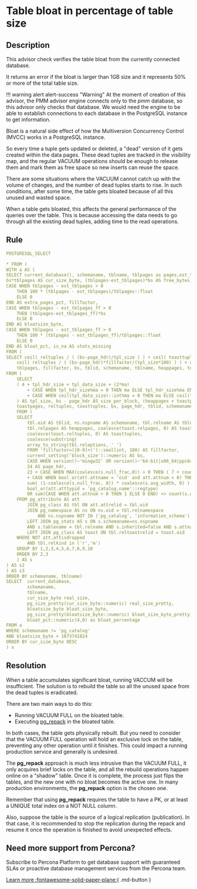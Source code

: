 # Table bloat in percentage of table size

## Description
This advisor check verifies the table bloat from the currently connected database. 

It returns an error if the bloat is larger than 1GB size and it represents 50% or more of the total table size.

!!! warning alert alert-success "Warning"
    At the moment of creation of this advisor, the PMM advisor engine connects only to the *pmm* database, so this advisor only checks that database. We would need the engine to be able to establish connections to each database in the PostgreSQL instance to get information.

Bloat is a natural side effect of how the Multiversion Concurrency Control (MVCC) works in a PostgreSQL instance. 

So every time a tuple gets updated or deleted, a "dead" version of it gets created within the data pages. These dead tuples are tracked in the visibility map, and the regular VACUUM operations should be enough to release them and mark them as free space so new inserts can reuse the space. 

There are some situations where the VACUUM cannot catch up with the volume of changes, and the number of dead tuples starts to rise. In such conditions, after some time, the table gets bloated because of all this unused and wasted space. 

When a table gets bloated, this affects the general performance of the queries over the table. This is because accessing the data needs to go through all the existing dead tuples, adding time to the read operations. 

## Rule

```yaml 
POSTGRESQL_SELECT

* FROM (
WITH a AS (
SELECT current_database(), schemaname, tblname, tblpages as pages,est_tblpages as est_pages ,est_tblpages_ff as est_pages_ff,
bs*tblpages AS cur_size_byte, (tblpages-est_tblpages)*bs AS free_bytes,
CASE WHEN tblpages - est_tblpages > 0
    THEN 100 * (tblpages - est_tblpages)/tblpages::float
    ELSE 0
END AS extra_pages_pct, fillfactor,
CASE WHEN tblpages - est_tblpages_ff > 0
    THEN (tblpages-est_tblpages_ff)*bs
    ELSE 0
END AS bloatsize_byte,
CASE WHEN tblpages - est_tblpages_ff > 0
    THEN 100 * (tblpages - est_tblpages_ff)/tblpages::float
    ELSE 0
END AS bloat_pct, is_na AS stats_missing
FROM (
SELECT ceil( reltuples / ( (bs-page_hdr)/tpl_size ) ) + ceil( toasttuples / 4 ) AS est_tblpages,
    ceil( reltuples / ( (bs-page_hdr)*fillfactor/(tpl_size*100) ) ) + ceil( toasttuples / 4 ) AS est_tblpages_ff,
    tblpages, fillfactor, bs, tblid, schemaname, tblname, heappages, toastpages, is_na
FROM (
    SELECT
    ( 4 + tpl_hdr_size + tpl_data_size + (2*ma)
        - CASE WHEN tpl_hdr_size%ma = 0 THEN ma ELSE tpl_hdr_size%ma END
        - CASE WHEN ceil(tpl_data_size)::int%ma = 0 THEN ma ELSE ceil(tpl_data_size)::int%ma END
    ) AS tpl_size, bs - page_hdr AS size_per_block, (heappages + toastpages) AS tblpages, heappages,
    toastpages, reltuples, toasttuples, bs, page_hdr, tblid, schemaname, tblname, fillfactor, is_na
    FROM (
    SELECT
        tbl.oid AS tblid, ns.nspname AS schemaname, tbl.relname AS tblname, tbl.reltuples,
        tbl.relpages AS heappages, coalesce(toast.relpages, 0) AS toastpages,
        coalesce(toast.reltuples, 0) AS toasttuples,
        coalesce(substring(
        array_to_string(tbl.reloptions, ' ')
        FROM 'fillfactor=([0-9]+)')::smallint, 100) AS fillfactor,
        current_setting('block_size')::numeric AS bs,
        CASE WHEN version()~'mingw32' OR version()~'64-bit|x86_64|ppc64|ia64|amd64' THEN 8 ELSE 4 END AS ma,
        24 AS page_hdr,
        23 + CASE WHEN MAX(coalesce(s.null_frac,0)) > 0 THEN ( 7 + count(s.attname) ) / 8 ELSE 0::int END
        + CASE WHEN bool_or(att.attname = 'oid' and att.attnum < 0) THEN 4 ELSE 0 END AS tpl_hdr_size,
        sum( (1-coalesce(s.null_frac, 0)) * coalesce(s.avg_width, 0) ) AS tpl_data_size,
        bool_or(att.atttypid = 'pg_catalog.name'::regtype)
        OR sum(CASE WHEN att.attnum > 0 THEN 1 ELSE 0 END) <> count(s.attname) AS is_na
    FROM pg_attribute AS att
        JOIN pg_class AS tbl ON att.attrelid = tbl.oid
        JOIN pg_namespace AS ns ON ns.oid = tbl.relnamespace
            AND ns.nspname NOT IN ('pg_catalog', 'information_schema')
        LEFT JOIN pg_stats AS s ON s.schemaname=ns.nspname
        AND s.tablename = tbl.relname AND s.inherited=false AND s.attname=att.attname
        LEFT JOIN pg_class AS toast ON tbl.reltoastrelid = toast.oid
    WHERE NOT att.attisdropped
        AND tbl.relkind in ('r','m')
    GROUP BY 1,2,3,4,5,6,7,8,9,10
    ORDER BY 2,3
    ) AS s
) AS s2
) AS s3
ORDER BY schemaname, tblname)
SELECT  current_database,
        schemaname,
        tblname,
        cur_size_byte real_size,
        pg_size_pretty(cur_size_byte::numeric) real_size_pretty, 
        bloatsize_byte bloat_size_byte,
        pg_size_pretty(bloatsize_byte::numeric) bloat_size_byte_pretty,
        bloat_pct::numeric(4,0) as bloat_percentage
FROM a
WHERE schemaname != 'pg_catalog'
AND bloatsize_byte > 1073741824
ORDER BY cur_size_byte DESC
) x
```

## Resolution
When a table accumulates significant bloat, running VACCUM will be insufficient. The solution is to rebuild the table so all the unused space from the dead tuples is eradicated. 

There are two main ways to do this:

- Running VACUUM FULL on the bloated table.
- Executing [pg_repack](https://reorg.github.io/pg_repack/) in the bloated table.

In both cases, the table gets physically rebuilt. But you need to consider that the VACUUM FULL operation will hold an exclusive lock on the table, preventing any other operation until it finishes. This could impact a running production service and generally is undesired.

The **pg_repack** approach is much less intrusive than the VACUUM FULL, it only acquires brief locks on the table, and all the rebuild operations happen online on a "shadow" table. Once it is complete, the process just flips the tables, and the new one with no bloat becomes the active one. In many production environments, the **pg_repack** option is the chosen one. 

Remember that using **pg_repack** requires the table to have a PK, or at least a UNIQUE total index on a NOT NULL column. 

Also, suppose the table is the source of a logical replication (publication). 
In that case, it is recommended to stop the replication during the repack and resume it once the operation is finished to avoid unexpected effects. 

## Need more support from Percona?
Subscribe to Percona Platform to get database support with guaranteed SLAs or proactive database management services from the Percona team.

[Learn more :fontawesome-solid-paper-plane:](https://per.co.na/subscribe){ .md-button }